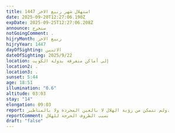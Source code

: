 ```yaml
---
title: استهلال شهر ربيع الاخر 1447
date: 2025-09-20T12:27:06.190Z
expDate: 2025-09-25T12:27:06.208Z
announce: ستخرج
notGoingComment: .
hijryMonth: ربيع الاخر
hijryYear: 1447
dayOfSighting: الاثنين
dateOfSighting: 2025/9/22
location: إلى أماكن متفرقة بدولة الكويت
location2: .
location3: .
sunset: 5:44
age: 18:51
illumination: "0.6"
altitude: 03:03
stay: "14"
elongation: 09:03
report: ولم تتمكن من رؤية الهلال لا بالعين المجردة ولا بالمناظير.
reportComment: بسبب الظروف الحرجة للهلال
draft: "false"
---
```

